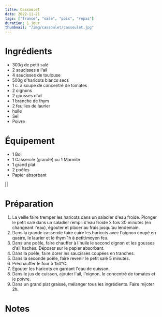 ```yaml
---
title: Cassoulet
date: 2022-11-21
tags: ["france", "salé", "pois", "repas"]
duration: 1 jour
thumbnail: "/img/cassoulet/cassoulet.jpg"
---
```


# Ingrédients

+ 300g de petit salé
+ 2 saucisses à l'ail
+ 4 saucisses de toulouse
+ 500g d'haricots blancs secs
+ 1 c. à soupe de concentré de tomates
+ 2 oignons
+ 2 gousses d'ail
+ 1 branche de thym
+ 2 feuilles de laurier
+ huile
+ Sel
+ Poivre

# Équipement

+ 1 Bol
+ 1 Casserole (grande) ou 1 Marmite
+ 1 grand plat
+ 2 poêles
+ Papier absorbant

||
# Préparation

1. La veille faire tremper les haricots dans un saladier d'eau froide. Plonger le petit salé dans un saladier
rempli d'eau froide 2 fois 30 minutes (en changeant l'eau), égouter et placer au frais jusqu'au lendemain.
2. Dans la grande casserole faire cuire les haricots avec l'oignon coupé en quatre, le laurier et le thym
1h à petit/moyen feu.
3. Dans une poêle, faire chauffer à l'huile le second oignon et les gousses d'ail hachés. Déposer sur le papier
absorbant.
4. Dans la poêle, faire dorer les saucisses coupées en tranches.
5. Dans la seconde poêle, faire revenir le petit salé 5 minutes.
6. Préchauffer le four à 150°C.
7. Égouter les haricots en gardant l'eau de cuisson.
8. Dans le jus de cuisson, ajouter l'ail, l'oignon, le concentré de tomates et le poivre.
8. Dans un grand plat graissé, mélanger tous les ingrédients. Faire mijoter 2h.

# Notes
